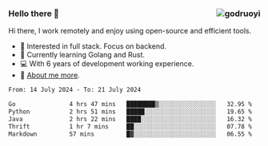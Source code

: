 ### Hello there 👋 <img align="right" src="https://github-readme-stats.vercel.app/api?username=godruoyi&show_icons=true" alt="godruoyi" />

Hi there, I work remotely and enjoy using open-source and efficient tools.

- 🔭 Interested in full stack. Focus on backend.
- 🌱 Currently learning Golang and Rust.
- 💻 With 6 years of development working experience.
- 👒 [About me more](https://godruoyi.com/posts/about-godruoyi).



<!--START_SECTION:waka-->

```txt
From: 14 July 2024 - To: 21 July 2024

Go               4 hrs 47 mins   ████████▒░░░░░░░░░░░░░░░░   32.95 %
Python           2 hrs 51 mins   █████░░░░░░░░░░░░░░░░░░░░   19.65 %
Java             2 hrs 22 mins   ████░░░░░░░░░░░░░░░░░░░░░   16.32 %
Thrift           1 hr 7 mins     ██░░░░░░░░░░░░░░░░░░░░░░░   07.78 %
Markdown         57 mins         █▓░░░░░░░░░░░░░░░░░░░░░░░   06.55 %
```

<!--END_SECTION:waka-->
